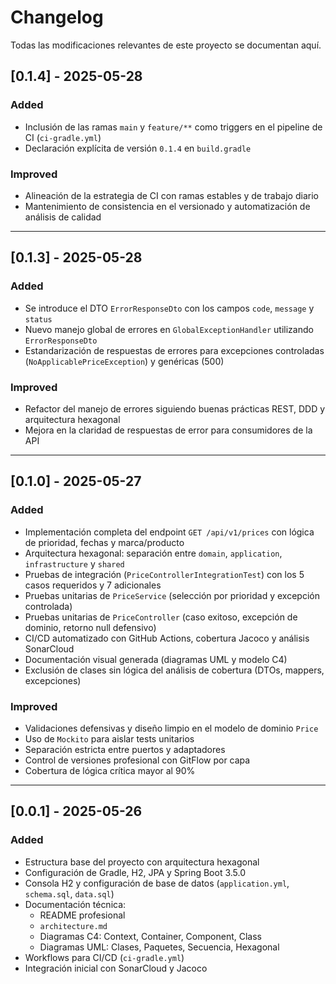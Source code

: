 # Changelog

Todas las modificaciones relevantes de este proyecto se documentan aquí.

## [0.1.4] - 2025-05-28

### Added

- Inclusión de las ramas `main` y `feature/**` como triggers en el pipeline de CI (`ci-gradle.yml`)
- Declaración explícita de versión `0.1.4` en `build.gradle`

### Improved

- Alineación de la estrategia de CI con ramas estables y de trabajo diario
- Mantenimiento de consistencia en el versionado y automatización de análisis de calidad

---

## [0.1.3] - 2025-05-28

### Added

- Se introduce el DTO `ErrorResponseDto` con los campos `code`, `message` y `status`
- Nuevo manejo global de errores en `GlobalExceptionHandler` utilizando `ErrorResponseDto`
- Estandarización de respuestas de errores para excepciones controladas (`NoApplicablePriceException`) y genéricas (500)

### Improved

- Refactor del manejo de errores siguiendo buenas prácticas REST, DDD y arquitectura hexagonal
- Mejora en la claridad de respuestas de error para consumidores de la API

---

## [0.1.0] - 2025-05-27

### Added

- Implementación completa del endpoint `GET /api/v1/prices` con lógica de prioridad, fechas y marca/producto
- Arquitectura hexagonal: separación entre `domain`, `application`, `infrastructure` y `shared`
- Pruebas de integración (`PriceControllerIntegrationTest`) con los 5 casos requeridos y 7 adicionales
- Pruebas unitarias de `PriceService` (selección por prioridad y excepción controlada)
- Pruebas unitarias de `PriceController` (caso exitoso, excepción de dominio, retorno null defensivo)
- CI/CD automatizado con GitHub Actions, cobertura Jacoco y análisis SonarCloud
- Documentación visual generada (diagramas UML y modelo C4)
- Exclusión de clases sin lógica del análisis de cobertura (DTOs, mappers, excepciones)

### Improved

- Validaciones defensivas y diseño limpio en el modelo de dominio `Price`
- Uso de `Mockito` para aislar tests unitarios
- Separación estricta entre puertos y adaptadores
- Control de versiones profesional con GitFlow por capa
- Cobertura de lógica crítica mayor al 90%

---

## [0.0.1] - 2025-05-26

### Added

- Estructura base del proyecto con arquitectura hexagonal
- Configuración de Gradle, H2, JPA y Spring Boot 3.5.0
- Consola H2 y configuración de base de datos (`application.yml`, `schema.sql`, `data.sql`)
- Documentación técnica:
  - README profesional
  - `architecture.md`
  - Diagramas C4: Context, Container, Component, Class
  - Diagramas UML: Clases, Paquetes, Secuencia, Hexagonal
- Workflows para CI/CD (`ci-gradle.yml`)
- Integración inicial con SonarCloud y Jacoco
